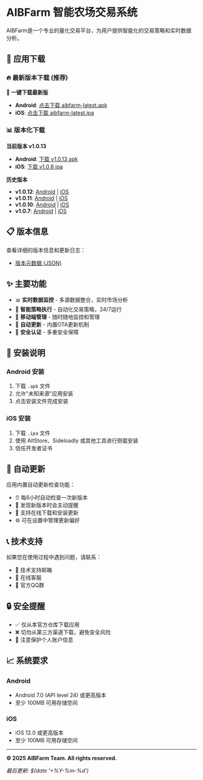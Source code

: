 # AIBFarm 智能农场交易系统

AIBFarm是一个专业的量化交易平台，为用户提供智能化的交易策略和实时数据分析。

## 📱 应用下载

### 🔥 最新版本下载 (推荐)

**📲 一键下载最新版**
- **Android**: [点击下载 aibfarm-latest.apk](https://github.com/jsalessandro/aibfarm-public/raw/main/builds/aibfarm-latest.apk)
- **iOS**: [点击下载 aibfarm-latest.ipa](https://github.com/jsalessandro/aibfarm-public/raw/main/builds/aibfarm-latest.ipa)

### 📊 版本化下载

**当前版本 v1.0.13**
- **Android**: [下载 v1.0.13 apk](https://github.com/jsalessandro/aibfarm-public/raw/main/builds/aibfarm-1.0.13+86.apk)
- **iOS**: [下载 v1.0.8 ipa](https://github.com/jsalessandro/aibfarm-public/raw/main/builds/aibfarm-1.0.8+8.ipa)

**历史版本**
- **v1.0.12**: [Android](https://github.com/jsalessandro/aibfarm-public/raw/main/builds/aibfarm-1.0.12+12.apk) | [iOS](https://github.com/jsalessandro/aibfarm-public/raw/main/builds/aibfarm-1.0.8+8.ipa)
- **v1.0.11**: [Android](https://github.com/jsalessandro/aibfarm-public/raw/main/builds/aibfarm-1.0.11+11.apk) | [iOS](https://github.com/jsalessandro/aibfarm-public/raw/main/builds/aibfarm-1.0.8+8.ipa)
- **v1.0.10**: [Android](https://github.com/jsalessandro/aibfarm-public/raw/main/builds/aibfarm-1.0.10+10.apk) | [iOS](https://github.com/jsalessandro/aibfarm-public/raw/main/builds/aibfarm-1.0.8+8.ipa)
- **v1.0.7**: [Android](https://github.com/jsalessandro/aibfarm-public/raw/main/builds/aibfarm-1.0.7+7.apk) | [iOS](https://github.com/jsalessandro/aibfarm-public/raw/main/builds/aibfarm-1.0.7+7.ipa)


## 📋 版本信息

查看详细的版本信息和更新日志：
- [版本元数据 (JSON)](https://github.com/jsalessandro/aibfarm-public/raw/main/builds/version_metadata.json)

## ✨ 主要功能

- 📊 **实时数据监控** - 多源数据整合，实时市场分析
- 🎯 **智能策略执行** - 自动化交易策略，24/7运行
- 📱 **移动端管理** - 随时随地监控和管理
- 🔄 **自动更新** - 内置OTA更新机制
- 🔐 **安全认证** - 多重安全保障

## 🚀 安装说明

### Android 安装
1. 下载 `.apk` 文件
2. 允许"未知来源"应用安装
3. 点击安装文件完成安装

### iOS 安装
1. 下载 `.ipa` 文件
2. 使用 AltStore、Sideloadly 或其他工具进行侧载安装
3. 信任开发者证书

## 🔄 自动更新

应用内置自动更新检查功能：
- ⏰ 每6小时自动检查一次新版本
- 🔔 发现新版本时会主动提醒
- 📱 支持在线下载和安装更新
- ⚙️ 可在设置中管理更新偏好

## 📞 技术支持

如果您在使用过程中遇到问题，请联系：
- 📧 技术支持邮箱
- 💬 在线客服
- 📱 官方QQ群

## 🔒 安全提醒

- ✅ 仅从本官方仓库下载应用
- ❌ 切勿从第三方渠道下载，避免安全风险
- 🔐 注意保护个人账户信息

## 📈 系统要求

### Android
- Android 7.0 (API level 24) 或更高版本
- 至少 100MB 可用存储空间

### iOS  
- iOS 12.0 或更高版本
- 至少 100MB 可用存储空间

---

**© 2025 AIBFarm Team. All rights reserved.**

*最后更新: $(date '+%Y-%m-%d')*